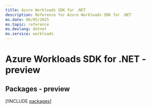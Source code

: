```yaml
---
title: Azure Workloads SDK for .NET
description: Reference for Azure Workloads SDK for .NET
ms.date: 06/05/2025
ms.topic: reference
ms.devlang: dotnet
ms.service: workloads
---
```

# Azure Workloads SDK for .NET - preview
## Packages - preview
[!INCLUDE [packages](workloads-index.md)]